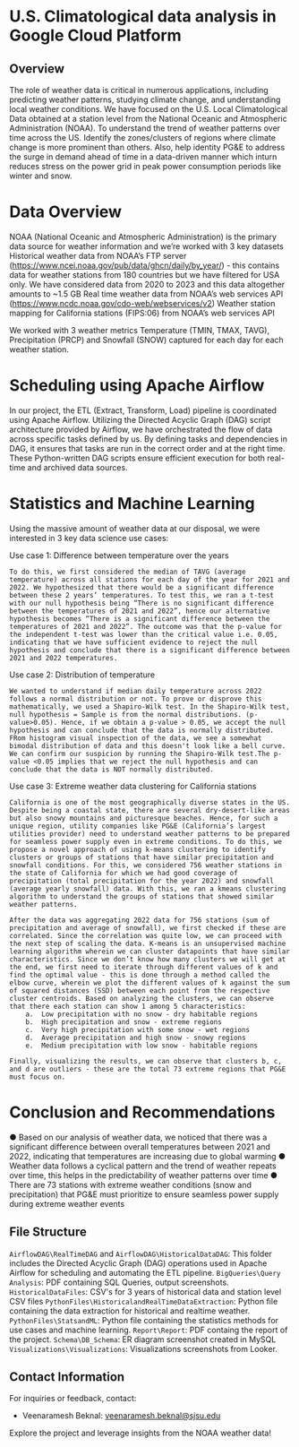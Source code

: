 # U.S. Climatological data analysis in Google Cloud Platform

## Overview

The role of weather data is critical in numerous applications, including predicting weather patterns, studying climate change, and understanding local weather conditions. We have focused on the U.S. Local Climatological Data obtained at a station level from the National Oceanic and Atmospheric Administration (NOAA). To understand the trend of weather patterns over time across the US. Identify the zones/clusters of regions where climate change is more prominent than others. Also, help identity PG&E to address the surge in demand ahead of time in a data-driven manner which inturn reduces stress on the power grid in peak power consumption periods like winter and snow.

# Data Overview

NOAA (National Oceanic and Atmospheric Administration) is the primary data source for weather information and we’re worked with 3 key datasets
Historical weather data from NOAA’s FTP server (https://www.ncei.noaa.gov/pub/data/ghcn/daily/by_year/) - this contains data for weather stations from 180 countries but we have filtered for USA only. We have considered data from 2020 to 2023 and this data altogether amounts to ~1.5 GB
Real time weather data from NOAA’s web services API (https://www.ncdc.noaa.gov/cdo-web/webservices/v2)
Weather station mapping for California stations (FIPS:06) from NOAA’s web services API

We worked with 3 weather metrics Temperature (TMIN, TMAX, TAVG), Precipitation (PRCP) and Snowfall (SNOW) captured for each day for each weather station.

# Scheduling using Apache Airflow

In our project, the ETL (Extract, Transform, Load) pipeline is coordinated using Apache Airflow. Utilizing the Directed Acyclic Graph (DAG) script architecture provided by Airflow, we have orchestrated the flow of data across specific tasks defined by us. By defining tasks and dependencies in DAG, it ensures that tasks are run in the correct order and at the right time. These Python-written DAG scripts ensure efficient execution for both real-time and archived data sources.

# Statistics and Machine Learning 

Using the massive amount of weather data at our disposal, we were interested in 3 key data science use cases: 

 Use case 1: Difference between temperature over the years

    To do this, we first considered the median of TAVG (average temperature) across all stations for each day of the year for 2021 and 2022. We hypothesized that there would be a significant difference between these 2 years’ temperatures. To test this, we ran a t-test with our null hypothesis being “There is no significant difference between the temperatures of 2021 and 2022”, hence our alternative hypothesis becomes “There is a significant difference between the temperatures of 2021 and 2022”. The outcome was that the p-value for the independent t-test was lower than the critical value i.e. 0.05, indicating that we have sufficient evidence to reject the null hypothesis and conclude that there is a significant difference between 2021 and 2022 temperatures. 

 Use case 2: Distribution of temperature

    We wanted to understand if median daily temperature across 2022 follows a normal distribution or not. To prove or disprove this mathematically, we used a Shapiro-Wilk test. In the Shapiro-Wilk test, null hypothesis = Sample is from the normal distributions. (p-value>0.05). Hence, if we obtain a p-value > 0.05, we accept the null hypothesis and can conclude that the data is normally distributed. FRom histogram visual inspection of the data, we see a somewhat bimodal distribution of data and this doesn't look like a bell curve. We can confirm our suspicion by running the Shapiro-Wilk test.The p-value <0.05 implies that we reject the null hypothesis and can conclude that the data is NOT normally distributed.


 Use case 3: Extreme weather data clustering for California stations

    California is one of the most geographically diverse states in the US. Despite being a coastal state, there are several dry-desert-like areas but also snowy mountains and picturesque beaches. Hence, for such a unique region, utility companies like PG&E (California’s largest utilities provider) need to understand weather patterns to be prepared for seamless power supply even in extreme conditions. To do this, we propose a novel approach of using k-means clustering to identify clusters or groups of stations that have similar precipitation and snowfall conditions. For this, we considered 756 weather stations in the state of California for which we had good coverage of precipitation (total precipitation for the year 2022) and snowfall (average yearly snowfall) data. With this, we ran a kmeans clustering algorithm to understand the groups of stations that showed similar weather patterns.

    After the data was aggregating 2022 data for 756 stations (sum of precipitation and average of snowfall), we first checked if these are correlated. Since the correlation was quite low, we can proceed with the next step of scaling the data. K-means is an unsupervised machine learning algorithm wherein we can cluster datapoints that have similar characteristics. Since we don’t know how many clusters we will get at the end, we first need to iterate through different values of k and find the optimal value - this is done through a method called the elbow curve, wherein we plot the different values of k against the sum of squared distances (SSD) between each point from the respective cluster centroids. Based on analyzing the clusters, we can observe that there each station can show 1 among 5 characteristics:
        a.	Low precipitation with no snow - dry habitable regions
        b.	High precipitation and snow - extreme regions
        c.	Very high precipitation with some snow - wet regions
        d.	Average precipitation and high snow - snowy regions
        e.	Medium precipitation with low snow - habitable regions

    Finally, visualizing the results, we can observe that clusters b, c, and d are outliers - these are the total 73 extreme regions that PG&E must focus on.

# Conclusion and Recommendations

●	Based on our analysis of weather data, we noticed that there was a significant difference between overall temperatures between 2021 and 2022, indicating that temperatures are increasing due to global warming
●	Weather data follows a cyclical pattern and the trend of weather repeats over time, this helps in the predictability of weather patterns over time
●	There are 73 stations with extreme weather conditions (snow and precipitation) that PG&E must prioritize to ensure seamless power supply during extreme weather events

## File Structure

`AirflowDAG\RealTimeDAG` and `AirflowDAG\HistoricalDataDAG`: This folder includes the Directed Acyclic Graph (DAG) operations used in Apache Airflow for scheduling and automating the ETL pipeline.
`BigQueries\Query Analysis`: PDF containing SQL Queries, output screenshots.
`HistoricalDataFiles`: CSV's for 3 years of historical data and station level CSV files
`PythonFiles\HistoricalandRealTimeDataExtraction`: Python file containing the data extraction for historical and realtime weather.
`PythonFiles\StatsandML`: Python file containing the statistics methods for use cases and machine learning.
`Report\Report`: PDF containg the report of the project.
`Schema\DB_Schema`: ER diagram screenshot created in MySQL
`Visualizations\Visualizations`: Visualizations screenshots from Looker.

## Contact Information

For inquiries or feedback, contact:

- Veenaramesh Beknal: veenaramesh.beknal@sjsu.edu

Explore the project and leverage insights from the NOAA weather data!
